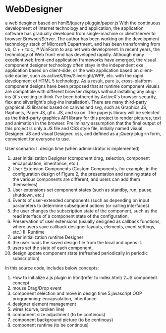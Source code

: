 # WebDesigner
a web desginer based on html5/jquery pluggin/paper.js
With the continuous development of Internet technology and application, the application software has gradually developed from single-machine or client/server to browser Browser/Server. The author has been working on the development technology stack of Microsoft Department, and has been transforming from vb, C + + to c_ # WinForm to asp.net web development. In recent years, the technology of Web front-end has developed rapidly. Although many excellent web front-end application frameworks have emerged, the visual component designer technology often stays in the independent exe application based on client-side, or the web application based on client-side earlier, such as activeX/flex/Silverlight/WPF, etc. with the rapid development of HTML 5 technology. As a result, pure js, cross-platform component designs have been proposed that at runtime component visuals are compatible with different browser displays without installing any plug-ins (it's exciting to think I've been bothered by ActiveX's browser security, flex and silverlight's plug-ins installation). There are many third-party graphical JS libraries based on canvas and svg, such as Graphics JS, Raphaejs, Paper JS, glfx. JS, and so on. The paperjs library will be selected as the third-party graphics API library for this project to render pictures, text and animation in the browser.
Preliminary assumption that the final output of this project is only a JS file and CSS style file, initially named visual Designer. JS and visual Designer. css, and defined as a jQuery plug-in form, convenient for everyone to use.

User scenario:
I. design time (when administrator is implemented)
1. user initialization Designer (component drag, selection, component encapsulation, inheritance, etc.)
2. User Extension Components (Custom Components, for example, in the configuration design of Figure 2, the presentation and running state of the various components are different, and users can add them themselves)
3. User extensions set component states (such as standby, run, pause, shutdown, etc.)
4. Events of user-extended components (such as depending on input parameters to determine subsequent actions (or calling interfaces)
5. the user changes the subscription state of the component, such as the read interface of a component state of the configuration.
5. Preservation of user extensions (usually designed as callback functions, where users save callback designer layouts, elements, event settings, etc.)
II. Runtime
1. user initialization runtime Designer
2. the user loads the saved design file from the local and opens it.
3. users set the state of each component.
4. design update component state (refreshed periodically in periodic subscription)

In this source code, includes below concepts:
1. How to initialize a js plugin in html(refer to index.html)
2.JS component concept
3. mouse Drag/Drop event
4. component selection and move in design time
5.javascript OOP programming: encapsulation, inheritance
6. designer element management
7. wires (curve, broken line)
8. component size adjustment (to be continous)
9. component background picture (to be continous)
10. component runtime (to be continous)
